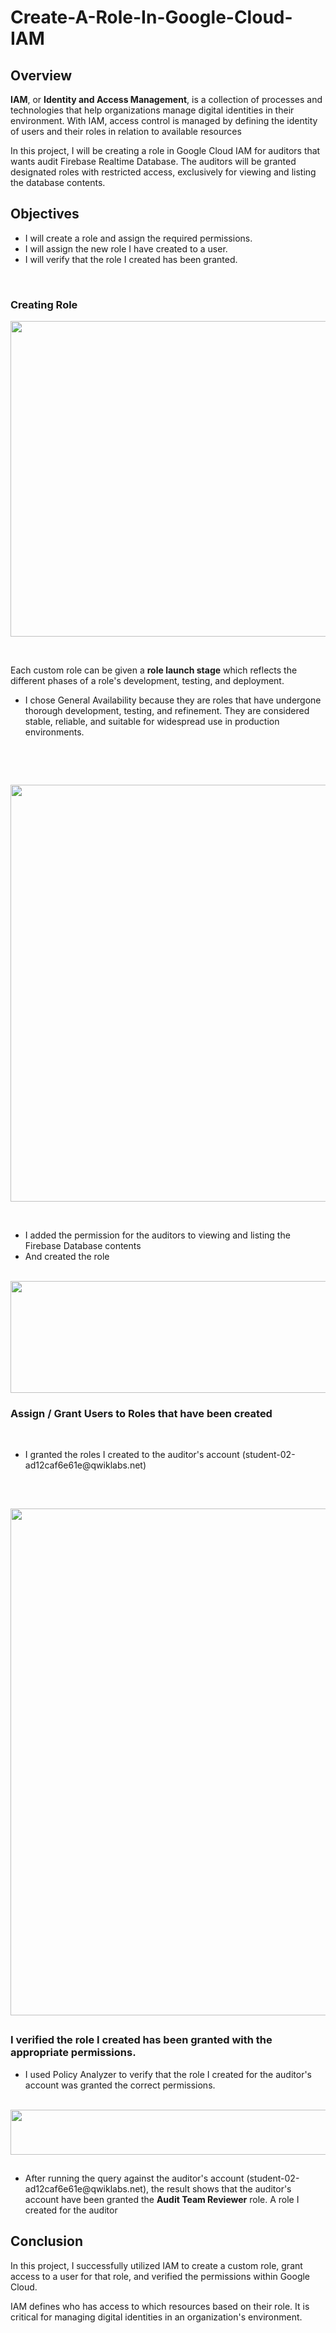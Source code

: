 # Create-A-Role-In-Google-Cloud-IAM

<h2 id="step1">Overview</h2>
<strong>IAM</strong>, or <strong>Identity and Access Management</strong>, is a collection of processes and technologies that help organizations manage digital identities in their environment. With IAM, access control is managed by defining the identity of users and their roles in relation to available resources

In this project, I will be creating a role in Google Cloud IAM for auditors that wants audit Firebase Realtime Database. The auditors will be granted designated roles with restricted access, exclusively for viewing and listing the database contents.
<h2>Objectives</h2>
<ul>
 	<li>I will create a role and assign the required permissions.</li>
 	<li>I will assign the new role I have created to a user.</li>
 	<li>I will verify that the role I created has been granted.</li>
</ul>
&nbsp;
<h3>Creating Role</h3>
<img class="aligncenter wp-image-1776 size-large" src="https://www.businesstoks.com.ng/wp-content/uploads/2024/10/Screenshot-45-1024x505.png" alt="" width="1024" height="505" />

&nbsp;

Each custom role can be given a <strong>role launch stage</strong> which reflects the different phases of a role's development, testing, and deployment.
<ul>
 	<li>I chose General Availability because they are roles that have undergone thorough development, testing, and refinement. They are considered stable, reliable, and suitable for widespread use in production environments.</li>
</ul>
&nbsp;

&nbsp;

<img class="aligncenter wp-image-1778 size-large" src="https://www.businesstoks.com.ng/wp-content/uploads/2024/10/Screenshot-167-1024x667.png" alt="" width="1024" height="667" />

&nbsp;
<ul>
 	<li>I added the permission for the auditors to viewing and listing the Firebase Database contents</li>
 	<li>And created the role</li>
</ul>
&nbsp;

<img class="aligncenter size-full wp-image-1779" src="https://www.businesstoks.com.ng/wp-content/uploads/2024/10/Screenshot-48.png" alt="" width="1600" height="179" />
<h3></h3>
<h3>Assign / Grant Users to Roles that have been created</h3>
&nbsp;
<ul>
 	<li>I granted the roles I created to the auditor's account (student-02-ad12caf6e61e@qwiklabs.net)</li>
</ul>
&nbsp;
<h2><img class="aligncenter wp-image-1780 size-large" src="https://www.businesstoks.com.ng/wp-content/uploads/2024/10/Screenshot-50-1024x811.png" alt="" width="1024" height="811" /></h2>
<h2></h2>
<h3></h3>
<h3>I verified the role I created has been granted with the appropriate permissions.</h3>
<ul>
 	<li>I used Policy Analyzer to verify that the role I created for the auditor's account was granted the correct permissions.</li>
</ul>
&nbsp;

<img class="aligncenter size-large wp-image-1779" src="https://www.businesstoks.com.ng/wp-content/uploads/2024/10/Screenshot-48-1024x115.png" alt="" width="640" height="72" />
<h2></h2>
<ul>
 	<li>After running the query against the auditor's account (student-02-ad12caf6e61e@qwiklabs.net), the result shows that the auditor's account have been granted the <strong>Audit Team Reviewer</strong> role. A role I created for the auditor</li>
</ul>
<h2></h2>
<h2 id="step7">Conclusion</h2>
In this project, I successfully utilized IAM to create a custom role, grant access to a user for that role, and verified the permissions within Google Cloud.

IAM defines who has access to which resources based on their role. It is critical for managing digital identities in an organization's environment.

&nbsp;
